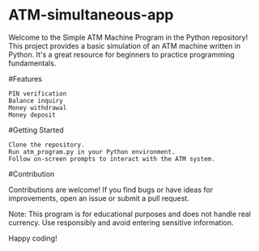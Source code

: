 # ATM-simultaneous-app
Welcome to the Simple ATM Machine Program in the Python repository! This project provides a basic simulation of an ATM machine written in Python. It's a great resource for beginners to practice programming fundamentals.

#Features

    PIN verification
    Balance inquiry
    Money withdrawal
    Money deposit
#Getting Started

    Clone the repository.
    Run atm_program.py in your Python environment.
    Follow on-screen prompts to interact with the ATM system.
#Contribution

Contributions are welcome! If you find bugs or have ideas for improvements, open an issue or submit a pull request.

Note: This program is for educational purposes and does not handle real currency. Use responsibly and avoid entering sensitive information.

Happy coding!
